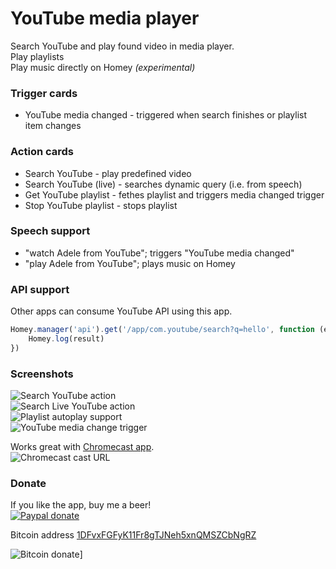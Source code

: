 # YouTube media player

Search YouTube and play found video in media player.  
Play playlists  
Play music directly on Homey _(experimental)_  

### Trigger cards
- YouTube media changed - triggered when search finishes or playlist item changes

### Action cards
- Search YouTube - play predefined video
- Search YouTube (live) - searches dynamic query (i.e. from speech)
- Get YouTube playlist - fethes playlist and triggers media changed trigger
- Stop YouTube playlist - stops playlist

### Speech support

- "watch Adele from YouTube"; triggers "YouTube media changed"
- "play Adele from YouTube"; plays music on Homey

### API support

Other apps can consume YouTube API using this app.

```javascript
Homey.manager('api').get('/app/com.youtube/search?q=hello', function (err, result) {
    Homey.log(result)
})
```

### Screenshots

![Search YouTube action][action-search-image]  
![Search Live YouTube action][action-live-image]  
![Playlist autoplay support][action-playlist-image]  
![YouTube media change trigger][trigger-change-image]  

Works great with [Chromecast app][chromecast-app].  
![Chromecast cast URL][chromecast-image]

### Donate

If you like the app, buy me a beer!  
[![Paypal donate][pp-donate-image]][pp-donate-link]

Bitcoin address <a href="bitcoin:1DFvxFGFyK11Fr8gTJNeh5xnQMSZCbNgRZ" title="Bitcoin address 1DFvxFGFyK11Fr8gTJNeh5xnQMSZCbNgRZ">1DFvxFGFyK11Fr8gTJNeh5xnQMSZCbNgRZ</a>

![Bitcoin donate][btc-donate-image]]

[chromecast-app]: https://apps.athom.com/app/com.google.chromecast
[action-search-image]: https://cloud.githubusercontent.com/assets/10425/13227043/e2c734b2-d994-11e5-9bdc-fb882b87fdec.png
[action-live-image]: https://cloud.githubusercontent.com/assets/10425/13375135/13b2d002-dd98-11e5-88cd-5892e5ec2af3.png
[action-playlist-image]: https://cloud.githubusercontent.com/assets/10425/13375080/c8be93ca-dd96-11e5-9329-746d520171e5.png
[trigger-change-image]: https://cloud.githubusercontent.com/assets/10425/13227089/228d3eca-d995-11e5-9f90-c4000a243581.png
[chromecast-image]: https://cloud.githubusercontent.com/assets/10425/13375121/b08adcfe-dd97-11e5-9fe9-82ff03286441.png
[pp-donate-link]: https://www.paypal.com/cgi-bin/webscr?cmd=_donations&business=Y63PX8NDJYVZN&lc=SI&item_number=homey%2dyoutube&currency_code=EUR&bn=PP%2dDonationsBF%3abtn_donateCC_LG%2egif%3aNonHosted
[pp-donate-image]: https://www.paypalobjects.com/en_US/i/btn/btn_donateCC_LG.gif
[btc-donate-image]: https://cloud.githubusercontent.com/assets/10425/15555061/4460fdf4-22c7-11e6-8c4f-f7f0f561721b.png